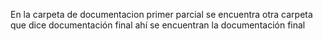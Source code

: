 En la carpeta de documentacion primer parcial se encuentra otra carpeta que dice documentación final ahí se encuentran la documentación final
